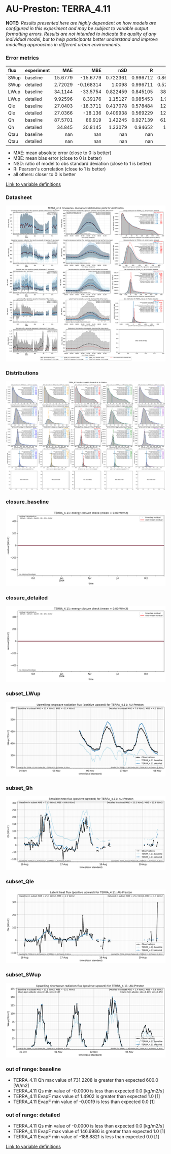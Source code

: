 # AU-Preston: TERRA_4.11

**NOTE:** *Results presented here are highly dependent on how models are configured in this experiment and may be subject to variable output formatting errors. Results are not intended to indicate the quality of any individual model, but to help participants better understand and improve modelling approaches in different urban environments.*

### Error metrics

| flux   | experiment   |       MAE |        MBE |        nSD |          R |        5th |      95th |      RMSE |       cRMSE |       AMBE |        1-nSD |          1-R |   nSkewness |   nKurtosis |     Overlap |
|:-------|:-------------|----------:|-----------:|-----------:|-----------:|-----------:|----------:|----------:|------------:|-----------:|-------------:|-------------:|------------:|------------:|------------:|
| SWup   | baseline     |  15.6779  | -15.6779   |   0.722361 |   0.996712 |   0.864479 |  40.4019  |  20.5767  |   0.286065  |  15.6779   |   0.277639   |   0.0032878  |   0.0127398 |   0.021483  |   0.085139  |
| SWup   | detailed     |   2.72029 |  -0.168314 |   1.0098   |   0.996711 |   0.527381 |   1.66252 |   3.82814 |   0.0820926 |   0.168314 |   0.00979964 |   0.00328935 |   0.0123996 |   0.0208734 |   0.0585362 |
| LWup   | baseline     |  34.1144  | -33.5754   |   0.822459 |   0.845105 |  38.5685   |  59.6461  |  40.4056  |   0.535081  |  33.5754   |   0.177541   |   0.154895   |   0.640754  |   0.707055  |   0.298302  |
| LWup   | detailed     |   9.92596 |   8.39176  |   1.15127  |   0.985453 |   1.97083  |  24.4745  |  13.0353  |   0.237435  |   8.39176  |   0.151266   |   0.0145465  |   0.0757592 |   0.154236  |   0.0830009 |
| Qle    | baseline     |  27.0403  | -18.3711   |   0.417078 |   0.578484 |  12.1683   |  71.1615  |  47.0372  |   0.831509  |  18.3711   |   0.582922   |   0.421516   |   0.0316621 |   0.587977  |   0.397564  |
| Qle    | detailed     |  27.0366  | -18.136    |   0.409938 |   0.569229 |  12.1682   |  71.9752  |  47.2323  |   0.837468  |  18.136    |   0.590062   |   0.430771   |   0.051767  |   0.595052  |   0.361924  |
| Qh     | baseline     |  87.5701  |  86.919    |   1.42245  |   0.927139 |  61.8557   | 187.845   | 104.016   |   0.621083  |  86.919    |   0.422449   |   0.0728605  |   0.0321459 |   0.0251173 |   0.585537  |
| Qh     | detailed     |  34.845   |  30.8145   |   1.33079  |   0.94652  |  11.433    | 113.303   |  55.4987  |   0.501758  |  30.8145   |   0.330787   |   0.0534802  |   0.0285521 |   0.0471717 |   0.234252  |
| Qtau   | baseline     | nan       | nan        | nan        | nan        | nan        | nan       | nan       | nan         | nan        | nan          | nan          | nan         | nan         | nan         |
| Qtau   | detailed     | nan       | nan        | nan        | nan        | nan        | nan       | nan       | nan         | nan        | nan          | nan          | nan         | nan         | nan         |

 - MAE: mean absolute error (close to 0 is better)
 - MBE: mean bias error (close to 0 is better)
 - NSD: ratio of model to obs standard deviation (close to 1 is better)
 - R: Pearson's correlation (close to 1 is better)
 - all others: closer to 0 is better

[Link to variable definitions](../modelattrs/variable_definitions.md)

### <a name="datasheet"></a>Datasheet
[![TERRA_4.11_AU-Preston_Datasheet.png](TERRA_4.11_AU-Preston_Datasheet.png)](TERRA_4.11_AU-Preston_Datasheet.png)

### <a name="distributions"></a>Distributions
[![TERRA_4.11_AU-Preston_Distributions.png](TERRA_4.11_AU-Preston_Distributions.png)](TERRA_4.11_AU-Preston_Distributions.png)

### <a name="closure_baseline"></a>closure_baseline
[![TERRA_4.11_AU-Preston_closure_baseline.png](TERRA_4.11_AU-Preston_closure_baseline.png)](TERRA_4.11_AU-Preston_closure_baseline.png)

### <a name="closure_detailed"></a>closure_detailed
[![TERRA_4.11_AU-Preston_closure_detailed.png](TERRA_4.11_AU-Preston_closure_detailed.png)](TERRA_4.11_AU-Preston_closure_detailed.png)

### <a name="subset_lwup"></a>subset_LWup
[![TERRA_4.11_AU-Preston_subset_LWup.png](TERRA_4.11_AU-Preston_subset_LWup.png)](TERRA_4.11_AU-Preston_subset_LWup.png)

### <a name="subset_qh"></a>subset_Qh
[![TERRA_4.11_AU-Preston_subset_Qh.png](TERRA_4.11_AU-Preston_subset_Qh.png)](TERRA_4.11_AU-Preston_subset_Qh.png)

### <a name="subset_qle"></a>subset_Qle
[![TERRA_4.11_AU-Preston_subset_Qle.png](TERRA_4.11_AU-Preston_subset_Qle.png)](TERRA_4.11_AU-Preston_subset_Qle.png)

### <a name="subset_swup"></a>subset_SWup
[![TERRA_4.11_AU-Preston_subset_SWup.png](TERRA_4.11_AU-Preston_subset_SWup.png)](TERRA_4.11_AU-Preston_subset_SWup.png)

### out of range: baseline

 - TERRA_4.11 Qh max value of 731.2208 is greater than expected 600.0 [W/m2]
 - TERRA_4.11 Qs min value of -0.0000 is less than expected 0.0 [kg/m2/s]
 - TERRA_4.11 EvapF max value of 1.4902 is greater than expected 1.0 [1]
 - TERRA_4.11 EvapF min value of -0.0019 is less than expected 0.0 [1]

### out of range: detailed

 - TERRA_4.11 Qs min value of -0.0000 is less than expected 0.0 [kg/m2/s]
 - TERRA_4.11 EvapF max value of 146.6986 is greater than expected 1.0 [1]
 - TERRA_4.11 EvapF min value of -188.8821 is less than expected 0.0 [1]


[Link to variable definitions](../modelattrs/variable_definitions.md)

